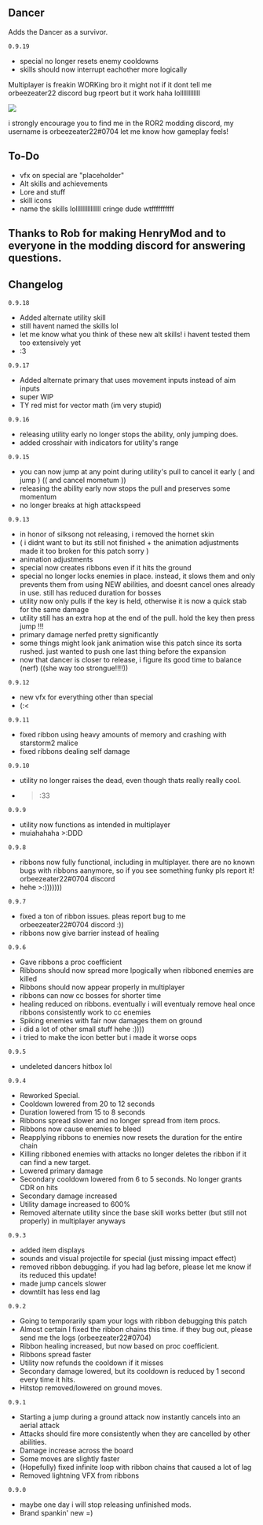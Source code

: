 ## Dancer


Adds the Dancer as a survivor.

`0.9.19`
- special no longer resets enemy cooldowns
- skills should now interrupt eachother more logically

Multiplayer is freakin WORKing bro it might not if it dont tell me orbeezeater22 discord bug rpeort but it work haha lollllllllllll

[![](https://cdn.discordapp.com/attachments/753003166559240257/928359246238724156/unknown.png)]()

i strongly encourage you to find me in the ROR2 modding discord, my username is orbeezeater22#0704
let me know how gameplay feels!

## To-Do
- vfx on special are "placeholder"
- Alt skills and achievements
- Lore and stuff
- skill icons
- name the skills lolllllllllllllll cringe dude wtffffffffff

## Thanks to Rob for making HenryMod and to everyone in the modding discord for answering questions. 

## Changelog

`0.9.18`
- Added alternate utility skill
- still havent named the skills lol
- let me know what you think of these new alt skills! i havent tested them too extensively yet
- :3

`0.9.17`
- Added alternate primary that uses movement inputs instead of aim inputs
- super WIP
- TY red mist for vector math (im very stupid)

`0.9.16`
- releasing utility early no longer stops the ability, only jumping does.
- added crosshair with indicators for utility's range

`0.9.15`
- you can now jump at any point during utility's pull to cancel it early ( and jump ) (( and cancel mometum ))
- releasing the ability early now stops the pull and preserves some momentum
- no longer breaks at high attackspeed

`0.9.13`

- in honor of silksong not releasing, i removed the hornet skin
- ( i didnt want to but its still not finished + the animation adjustments made it too broken for this patch sorry )
- animation adjustments
- special now creates ribbons even if it hits the ground
- special no longer locks enemies in place. instead, it slows them and only prevents them from using NEW abilities, and doesnt cancel ones already in use. still has reduced duration for bosses
- utility now only pulls if the key is held, otherwise it is now a quick stab for the same damage
- utility still has an extra hop at the end of the pull. hold the key then press jump !!!
- primary damage nerfed pretty significantly
- some things might look jank animation wise this patch since its sorta rushed. just wanted to push one last thing before the expansion
- now that dancer is closer to release, i figure its good time to balance (nerf) ((she way too strongue!!!!))

`0.9.12`
- new vfx for everything other than special
- (:<

`0.9.11`
- fixed ribbon using heavy amounts of memory and crashing with starstorm2 malice
- fixed ribbons dealing self damage

`0.9.10`
- utility no longer raises the dead, even though thats really really cool.
- >:33

`0.9.9`
- utility now functions as intended in multiplayer
- muiahahaha >:DDD

`0.9.8`
- ribbons now fully functional, including in multiplayer. there are no known bugs with ribbons aanymore, so if you see something funky pls report it! orbeezeater22#0704 discord
- hehe >:)))))))

`0.9.7`
- fixed a ton of ribbon issues. pleas report bug to me orbeezeater22#0704 discord :))
- ribbons now give barrier instead of healing

`0.9.6` 
- Gave ribbons a proc coefficient
- Ribbons should now spread more lpogically when ribboned enemies are killed
- Ribbons should now appear properly in multiplayer
- ribbons can now cc bosses for shorter time
- healing reduced on ribbons. eventually i will eventualy remove heal once ribbons consistently work to cc enemies
- Spiking enemies with fair now damages them on ground
- i did a lot of other small stuff hehe :))))
- i tried to make the icon better but i made it worse oops

`0.9.5`
- undeleted dancers hitbox lol

`0.9.4`
- Reworked Special.
- Cooldown lowered from 20 to 12 seconds
- Duration lowered from 15 to 8 seconds
- Ribbons spread slower and no longer spread from item procs.
- Ribbons now cause enemies to bleed
- Reapplying ribbons to enemies now resets the duration for the entire chain
- Killing ribboned enemies with attacks no longer deletes the ribbon if it can find a new target.
- Lowered primary damage
- Secondary cooldown lowered from 6 to 5 seconds. No longer grants CDR on hits
- Secondary damage increased
- Utility damage increased to 600%
- Removed alternate utility since the base skill works better (but still not properly) in multiplayer anyways


`0.9.3`
- added item displays
- sounds and visual projectile for special (just missing impact effect)
- removed ribbon debugging. if you had lag before, please let me know if its reduced this update!
- made jump cancels slower
- downtilt has less end lag

`0.9.2`
- Going to temporarily spam your logs with ribbon debugging this patch
- Almost certain I fixed the ribbon chains this time. if they bug out, please send me the logs (orbeezeater22#0704)
- Ribbon healing increased, but now based on proc coefficient.
- Ribbons spread faster
- Utility now refunds the cooldown if it misses
- Secondary damage lowered, but its cooldown is reduced by 1 second every time it hits.
- Hitstop removed/lowered on ground moves.

`0.9.1`
- Starting a jump during a ground attack now instantly cancels into an aerial attack
- Attacks should fire more consistently when they are cancelled by other abilities.
- Damage increase across the board
- Some moves are slightly faster
- (Hopefully) fixed infinite loop with ribbon chains that caused a lot of lag
- Removed lightning VFX from ribbons 

`0.9.0`
- maybe one day i will stop releasing unfinished mods.
- Brand spankin' new =)

